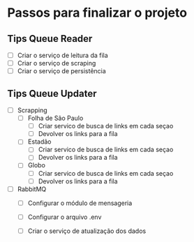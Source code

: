 # Passos para finalizar o projeto

## Tips Queue Reader
- [ ] Criar o serviço de leitura da fila
- [ ] Criar o serviço de scraping
- [ ] Criar o serviço de persistência

## Tips Queue Updater
- [ ] Scrapping
  - [ ] Folha de São Paulo
      - [ ] Criar servico de busca de links em cada seçao
      - [ ] Devolver os links para a fila
  - [ ] Estadão
    - [ ] Criar servico de busca de links em cada seçao
    - [ ] Devolver os links para a fila
  - [ ] Globo
    - [ ] Criar servico de busca de links em cada seçao
    - [ ] Devolver os links para a fila
- [ ] RabbitMQ
  - [ ] Configurar o módulo de mensageria
  - [ ] Configurar o arquivo .env
  - [ ] Criar o serviço de atualização dos dados
  
